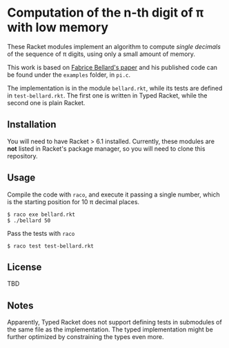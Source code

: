 # Computation of the n-th digit of π with low memory

These Racket modules implement an algorithm to compute *single decimals* of the
sequence of π digits, using only a small amount of memory.

This work is based on [Fabrice Bellard's paper](http://bellard.org/pi/pi_n2/pi_n2.html)
and his published code can be found under the `examples` folder, in `pi.c`.

The implementation is in the module `bellard.rkt`, while its tests are defined
in `test-bellard.rkt`. The first one is written in Typed Racket, while the
second one is plain Racket.  
## Installation

You will need to have Racket > 6.1 installed. Currently, these modules are
**not** listed in Racket's package manager, so you will need to clone this
repository.

## Usage

Compile the code with `raco`, and execute it passing a single number, which is
the starting position for 10 π decimal places.

    $ raco exe bellard.rkt
    $ ./bellard 50

Pass the tests with `raco`

    $ raco test test-bellard.rkt

## License

TBD

## Notes

Apparently, Typed Racket does not support defining tests in submodules of the
same file as the implementation. The typed implementation might be further
optimized by constraining the types even more.


